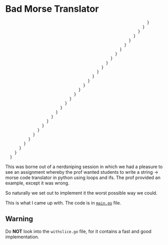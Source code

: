# Bad Morse Translator
```
                                                              }
                                                            }
                                                          }
                                                        }
                                                      }
                                                    }
                                                  }
                                                }
                                              }
                                            }
                                          }
                                        }
                                      }
                                    }
                                  }
                                }
                              }
                            }
                          }
                        }
                      }
                    }
                  }
                }
              }
            }
          }
        }
      }
    }
  }
```

This was borne out of a nerdsniping session in which we had a pleasure to see an assignment whereby the prof wanted students to write a string -> morse code translator in python using loops and ifs. The prof provided an example, except it was wrong.

So naturally we set out to implement it the worst possible way we could.

This is what I came up with. The code is in [`main.go`](main.go) file.

## Warning
Do **NOT** look into the `withslice.go` file, for it contains a fast and good implementation.
